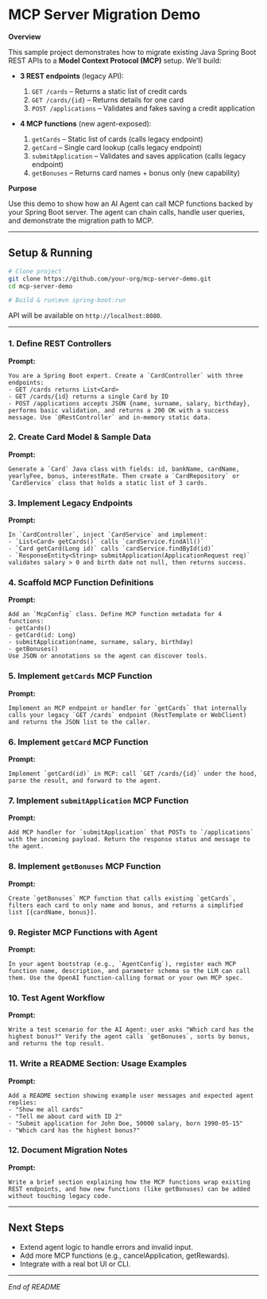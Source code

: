 # MCP Server Migration Demo

**Overview**

This sample project demonstrates how to migrate existing Java Spring Boot REST APIs to a **Model Context Protocol (MCP)** setup. We’ll build:

* **3 REST endpoints** (legacy API):

  1. `GET /cards` – Returns a static list of credit cards
  2. `GET /cards/{id}` – Returns details for one card
  3. `POST /applications` – Validates and fakes saving a credit application

* **4 MCP functions** (new agent-exposed):

  1. `getCards` – Static list of cards (calls legacy endpoint)
  2. `getCard` – Single card lookup (calls legacy endpoint)
  3. `submitApplication` – Validates and saves application (calls legacy endpoint)
  4. `getBonuses` – Returns card names + bonus only (new capability)

**Purpose**

Use this demo to show how an AI Agent can call MCP functions backed by your Spring Boot server. The agent can chain calls, handle user queries, and demonstrate the migration path to MCP.

---

## Setup & Running

```bash
# Clone project
git clone https://github.com/your-org/mcp-server-demo.git
cd mcp-server-demo

# Build & run\mvn spring-boot:run
```

API will be available on `http://localhost:8080`.

---

### 1. Define REST Controllers

**Prompt:**

```
You are a Spring Boot expert. Create a `CardController` with three endpoints:
- GET /cards returns List<Card>
- GET /cards/{id} returns a single Card by ID
- POST /applications accepts JSON {name, surname, salary, birthday}, performs basic validation, and returns a 200 OK with a success message. Use `@RestController` and in-memory static data.
```

### 2. Create Card Model & Sample Data

**Prompt:**

```
Generate a `Card` Java class with fields: id, bankName, cardName, yearlyFee, bonus, interestRate. Then create a `CardRepository` or `CardService` class that holds a static list of 3 cards.
```

### 3. Implement Legacy Endpoints

**Prompt:**

```
In `CardController`, inject `CardService` and implement:
- `List<Card> getCards()` calls `cardService.findAll()`
- `Card getCard(Long id)` calls `cardService.findById(id)`
- `ResponseEntity<String> submitApplication(ApplicationRequest req)` validates salary > 0 and birth date not null, then returns success.
```

### 4. Scaffold MCP Function Definitions

**Prompt:**

```
Add an `McpConfig` class. Define MCP function metadata for 4 functions:
- getCards()
- getCard(id: Long)
- submitApplication(name, surname, salary, birthday)
- getBonuses()
Use JSON or annotations so the agent can discover tools.
```

### 5. Implement `getCards` MCP Function

**Prompt:**

```
Implement an MCP endpoint or handler for `getCards` that internally calls your legacy `GET /cards` endpoint (RestTemplate or WebClient) and returns the JSON list to the caller.
```

### 6. Implement `getCard` MCP Function

**Prompt:**

```
Implement `getCard(id)` in MCP: call `GET /cards/{id}` under the hood, parse the result, and forward to the agent.
```

### 7. Implement `submitApplication` MCP Function

**Prompt:**

```
Add MCP handler for `submitApplication` that POSTs to `/applications` with the incoming payload. Return the response status and message to the agent.
```

### 8. Implement `getBonuses` MCP Function

**Prompt:**

```
Create `getBonuses` MCP function that calls existing `getCards`, filters each card to only name and bonus, and returns a simplified list [{cardName, bonus}].
```

### 9. Register MCP Functions with Agent

**Prompt:**

```
In your agent bootstrap (e.g., `AgentConfig`), register each MCP function name, description, and parameter schema so the LLM can call them. Use the OpenAI function-calling format or your own MCP spec.
```

### 10. Test Agent Workflow

**Prompt:**

```
Write a test scenario for the AI Agent: user asks "Which card has the highest bonus?" Verify the agent calls `getBonuses`, sorts by bonus, and returns the top result.
```

### 11. Write a README Section: Usage Examples

**Prompt:**

```
Add a README section showing example user messages and expected agent replies:
- "Show me all cards"
- "Tell me about card with ID 2"
- "Submit application for John Doe, 50000 salary, born 1990-05-15"
- "Which card has the highest bonus?"
```

### 12. Document Migration Notes

**Prompt:**

```
Write a brief section explaining how the MCP functions wrap existing REST endpoints, and how new functions (like getBonuses) can be added without touching legacy code.
```

---

## Next Steps

* Extend agent logic to handle errors and invalid input.
* Add more MCP functions (e.g., cancelApplication, getRewards).
* Integrate with a real bot UI or CLI.

---

*End of README*
